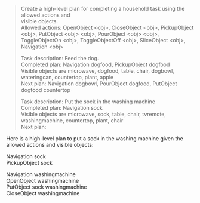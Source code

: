 > Create a high-level plan for completing a household task using the allowed actions and  
visible objects.  
> Allowed actions: OpenObject \<obj\>, CloseObject \<obj\>, PickupObject \<obj\>, PutObject \<obj\> \<obj\>, PourObject \<obj\> \<obj\>, ToggleObjectOn \<obj\>, ToggleObjectOff \<obj\>, SliceObject \<obj\>, Navigation \<obj\>  
>   
>   
> Task description: Feed the dog.  
> Completed plan: Navigation dogfood, PickupObject dogfood  
> Visible objects are microwave, dogfood, table, chair, dogbowl, wateringcan, countertop, plant, apple  
> Next plan: Navigation dogbowl, PourObject dogfood, PutObject dogfood countertop  
>   
> Task description: Put the sock in the washing machine  
> Completed plan: Navigation sock  
> Visible objects are microwave, sock, table, chair, tvremote, washingmachine, countertop, plant, chair  
> Next plan:  
>  
Here is a high-level plan to put a sock in the washing machine given the allowed actions and visible objects:  
  
Navigation sock  
PickupObject sock  
  
Navigation washingmachine  
OpenObject washingmachine  
PutObject sock washingmachine  
CloseObject washingmachine  
